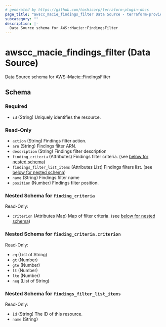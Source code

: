 ```yaml
---
# generated by https://github.com/hashicorp/terraform-plugin-docs
page_title: "awscc_macie_findings_filter Data Source - terraform-provider-awscc"
subcategory: ""
description: |-
  Data Source schema for AWS::Macie::FindingsFilter
---
```


# awscc_macie_findings_filter (Data Source)

Data Source schema for AWS::Macie::FindingsFilter



<!-- schema generated by tfplugindocs -->
## Schema

### Required

- `id` (String) Uniquely identifies the resource.

### Read-Only

- `action` (String) Findings filter action.
- `arn` (String) Findings filter ARN.
- `description` (String) Findings filter description
- `finding_criteria` (Attributes) Findings filter criteria. (see [below for nested schema](#nestedatt--finding_criteria))
- `findings_filter_list_items` (Attributes List) Findings filters list. (see [below for nested schema](#nestedatt--findings_filter_list_items))
- `name` (String) Findings filter name
- `position` (Number) Findings filter position.

<a id="nestedatt--finding_criteria"></a>
### Nested Schema for `finding_criteria`

Read-Only:

- `criterion` (Attributes Map) Map of filter criteria. (see [below for nested schema](#nestedatt--finding_criteria--criterion))

<a id="nestedatt--finding_criteria--criterion"></a>
### Nested Schema for `finding_criteria.criterion`

Read-Only:

- `eq` (List of String)
- `gt` (Number)
- `gte` (Number)
- `lt` (Number)
- `lte` (Number)
- `neq` (List of String)



<a id="nestedatt--findings_filter_list_items"></a>
### Nested Schema for `findings_filter_list_items`

Read-Only:

- `id` (String) The ID of this resource.
- `name` (String)


